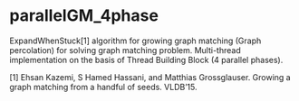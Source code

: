 # parallelGM_4phase
ExpandWhenStuck[1] algorithm for growing graph matching (Graph percolation) for solving graph matching problem.
Multi-thread implementation on the basis of Thread Building Block (4 parallel phases).

[1] Ehsan Kazemi, S Hamed Hassani, and Matthias Grossglauser. Growing a graph matching from a handful of seeds. VLDB’15.

